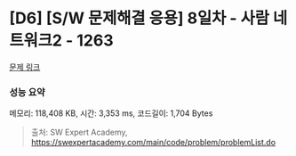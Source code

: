 # [D6] [S/W 문제해결 응용] 8일차 - 사람 네트워크2 - 1263 

[문제 링크](https://swexpertacademy.com/main/code/problem/problemDetail.do?contestProbId=AV18P2B6Iu8CFAZN) 

### 성능 요약

메모리: 118,408 KB, 시간: 3,353 ms, 코드길이: 1,704 Bytes



> 출처: SW Expert Academy, https://swexpertacademy.com/main/code/problem/problemList.do